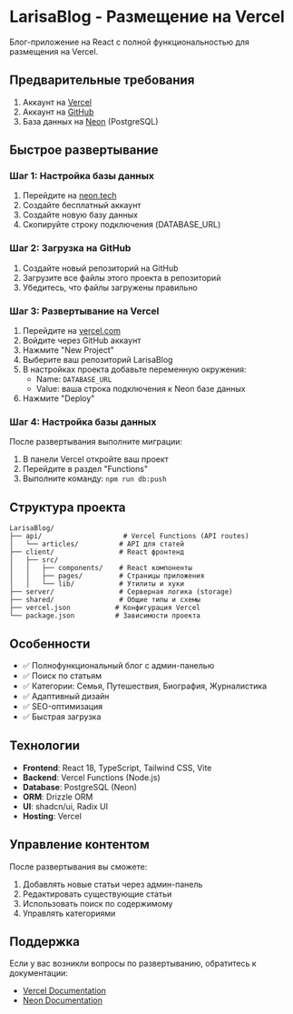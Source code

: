 # LarisaBlog - Размещение на Vercel

Блог-приложение на React с полной функциональностью для размещения на Vercel.

## Предварительные требования

1. Аккаунт на [Vercel](https://vercel.com)
2. Аккаунт на [GitHub](https://github.com)
3. База данных на [Neon](https://neon.tech) (PostgreSQL)

## Быстрое развертывание

### Шаг 1: Настройка базы данных
1. Перейдите на [neon.tech](https://neon.tech)
2. Создайте бесплатный аккаунт
3. Создайте новую базу данных
4. Скопируйте строку подключения (DATABASE_URL)

### Шаг 2: Загрузка на GitHub
1. Создайте новый репозиторий на GitHub
2. Загрузите все файлы этого проекта в репозиторий
3. Убедитесь, что файлы загружены правильно

### Шаг 3: Развертывание на Vercel
1. Перейдите на [vercel.com](https://vercel.com)
2. Войдите через GitHub аккаунт
3. Нажмите "New Project"
4. Выберите ваш репозиторий LarisaBlog
5. В настройках проекта добавьте переменную окружения:
   - Name: `DATABASE_URL`
   - Value: ваша строка подключения к Neon базе данных
6. Нажмите "Deploy"

### Шаг 4: Настройка базы данных
После развертывания выполните миграции:
1. В панели Vercel откройте ваш проект
2. Перейдите в раздел "Functions"
3. Выполните команду: `npm run db:push`

## Структура проекта

```
LarisaBlog/
├── api/                    # Vercel Functions (API routes)
│   └── articles/          # API для статей
├── client/                # React фронтенд
│   ├── src/
│   │   ├── components/    # React компоненты
│   │   ├── pages/         # Страницы приложения
│   │   └── lib/           # Утилиты и хуки
├── server/                # Серверная логика (storage)
├── shared/                # Общие типы и схемы
├── vercel.json           # Конфигурация Vercel
└── package.json          # Зависимости проекта
```

## Особенности

- ✅ Полнофункциональный блог с админ-панелью
- ✅ Поиск по статьям
- ✅ Категории: Семья, Путешествия, Биография, Журналистика
- ✅ Адаптивный дизайн
- ✅ SEO-оптимизация
- ✅ Быстрая загрузка

## Технологии

- **Frontend**: React 18, TypeScript, Tailwind CSS, Vite
- **Backend**: Vercel Functions (Node.js)
- **Database**: PostgreSQL (Neon)
- **ORM**: Drizzle ORM
- **UI**: shadcn/ui, Radix UI
- **Hosting**: Vercel

## Управление контентом

После развертывания вы сможете:
1. Добавлять новые статьи через админ-панель
2. Редактировать существующие статьи
3. Использовать поиск по содержимому
4. Управлять категориями

## Поддержка

Если у вас возникли вопросы по развертыванию, обратитесь к документации:
- [Vercel Documentation](https://vercel.com/docs)
- [Neon Documentation](https://neon.tech/docs)

